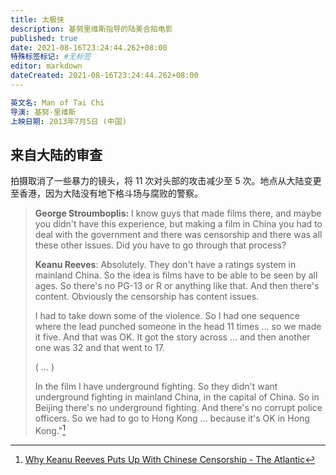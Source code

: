 ```yaml
---
title: 太极侠
description: 基努里维斯指导的陆美合拍电影
published: true
date: 2021-08-16T23:24:44.262+08:00
特殊标签标记: #无标签
editor: markdown
dateCreated: 2021-08-16T23:24:44.262+08:00
---
```


```YAML
英文名: Man of Tai Chi
导演: 基努·里维斯
上映日期: 2013年7月5日 (中国)
```

## 来自大陆的审查

拍摄取消了一些暴力的镜头，将 11 次对头部的攻击减少至 5 次。地点从大陆变更至香港，因为大陆没有地下格斗场与腐败的警察。

> **George Stroumboplis:** I know guys that made films there, and maybe you didn't have this experience, but making a film in China you had to deal with the government and there was censorship and there was all these other issues. Did you have to go through that process?
> 
> **Keanu Reeves**: Absolutely. They don't have a ratings system in mainland China. So the idea is films have to be able to be seen by all ages. So there's no PG-13 or R or anything like that. And then there's content. Obviously the censorship has content issues.
> 
> I had to take down some of the violence. So I had one sequence where the lead punched someone in the head 11 times ... so we made it five. And that was OK. It got the story across ... and then another one was 32 and that went to 17.
> 
> ( ... )
> 
> In the film I have underground fighting. So they didn't want underground fighting in mainland China, in the capital of China. So in Beijing there's no underground fighting. And there's no corrupt police officers. So we had to go to Hong Kong ... because it's OK in Hong Kong."[^wkrpuwcc]

[^wkrpuwcc]: [Why Keanu Reeves Puts Up With Chinese Censorship - The Atlantic](https://web.archive.org/web/20210304074615if_/https://www.theatlantic.com/china/archive/2013/11/why-keanu-reeves-puts-up-with-chinese-censorship/281040/)
